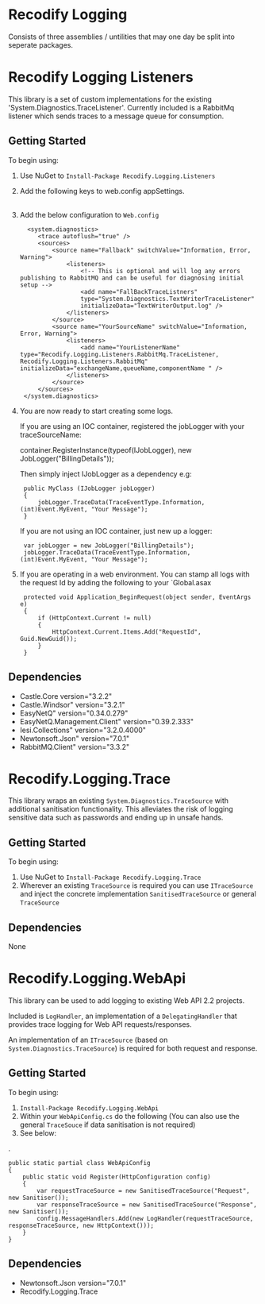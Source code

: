 Recodify Logging
=================

Consists of three assemblies / untilities that may one day be split into seperate packages.


Recodify Logging Listeners
===========================

This library is a set of custom implementations for the existing 'System.Diagnostics.TraceListener'.
Currently included is a RabbitMq listener which sends traces to a message queue for consumption.

Getting Started
---------------

To begin using:

1. Use NuGet to `Install-Package Recodify.Logging.Listeners`
2. Add the following keys to web.config appSettings.  
        <!--  This is a tag used to differentiate logs by environment -->
        <add key="RecodifyLogging:Environment" value="Local" />  
        <!--    This is the connection string to your rabbitMQ instance -->
        <add key="RabbitMqConnectionString" value="host=cascadelogs.cloudapp.net;virtualHost=/;username=publisher;password=snowwhite"/>
3. Add the below configuration to `Web.config`

	     <system.diagnostics>
		    <trace autoflush="true" />
	    	<sources>
			    <source name="Fallback" switchValue="Information, Error, Warning">
				    <listeners>
                        <!-- This is optional and will log any errors publishing to RabbitMQ and can be useful for diagnosing initial setup -->
                        <add name="FallBackTraceListners"
                        type="System.Diagnostics.TextWriterTraceListener"
                        initializeData="TextWriterOutput.log" />					
					</listeners>
				</source>					
				<source name="YourSourceName" switchValue="Information, Error, Warning">
					<listeners>
                        <add name="YourListenerName" type="Recodify.Logging.Listeners.RabbitMq.TraceListener, Recodify.Logging.Listeners.RabbitMq" initializeData="exchangeName,queueName,componentName " />
					</listeners>
				</source>
			</sources>
        </system.diagnostics>
	
    
4. You are now ready to start creating some logs.

   If you are using an IOC container, registered the jobLogger with your traceSourceName:

    container.RegisterInstance(typeof(IJobLogger), new JobLogger("BillingDetails"));
    
   Then simply inject IJobLogger as a dependency e.g:

        public MyClass (IJobLogger jobLogger)
        {
            jobLogger.TraceData(TraceEventType.Information, (int)Event.MyEvent, "Your Message");
        }

   If you are not using an IOC container, just new up a logger:

        var jobLogger = new JobLogger("BillingDetails");
        jobLogger.TraceData(TraceEventType.Information, (int)Event.MyEvent, "Your Message");
     
5. If you are operating in a web environment. You can stamp all logs with the request Id by adding the following to your `Global.asax

        protected void Application_BeginRequest(object sender, EventArgs e)
        {
            if (HttpContext.Current != null)
            {
                HttpContext.Current.Items.Add("RequestId", Guid.NewGuid());               
            }
        }


Dependencies
------------

- Castle.Core version="3.2.2"
- Castle.Windsor" version="3.2.1"  
- EasyNetQ" version="0.34.0.279"
- EasyNetQ.Management.Client" version="0.39.2.333"
- Iesi.Collections" version="3.2.0.4000"  
- Newtonsoft.Json" version="7.0.1"  
- RabbitMQ.Client" version="3.3.2"


Recodify.Logging.Trace
=========================

This library wraps an existing `System.Diagnostics.TraceSource` with additional sanitisation functionality.
This alleviates the risk of logging sensitive data such as passwords and ending up in unsafe hands.

Getting Started
---------------

To begin using:

1. Use NuGet to `Install-Package Recodify.Logging.Trace`
2. Wherever an existing `TraceSource` is required you can use `ITraceSource` and inject the concrete implementation `SanitisedTraceSource` or general `TraceSource`

Dependencies
------------

None


Recodify.Logging.WebApi
=========================

This library can be used to add logging to existing Web API 2.2 projects. 

Included is `LogHandler`, an implementation of a `DelegatingHandler` that provides trace logging for Web API requests/responses.

An implementation of an `ITraceSource` (based on `System.Diagnostics.TraceSource`) is required for both request and response.

Getting Started
---------------

To begin using:

1. `Install-Package Recodify.Logging.WebApi`
2. Within your `WebApiConfig.cs` do the following (You can also use the general `TraceSouce` if data sanitisation is not required)
3. See below:

.

    public static partial class WebApiConfig
    {
	    public static void Register(HttpConfiguration config)
		{
			var requestTraceSource = new SanitisedTraceSource("Request", new Sanitiser());
			var responseTraceSource = new SanitisedTraceSource("Response", new Sanitiser());
            config.MessageHandlers.Add(new LogHandler(requestTraceSource, responseTraceSource, new HttpContext()));	
        }
    }

Dependencies
------------

- Newtonsoft.Json version="7.0.1"
- Recodify.Logging.Trace
